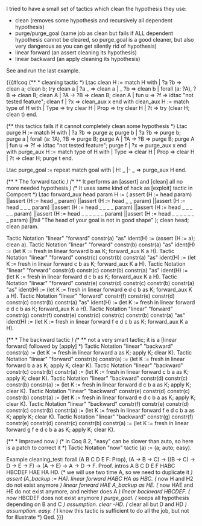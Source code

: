 I tried to have a small set of tactics which clean the hypothesis they use:
 * clean (removes some hypothesis and recursively all dependent hypothesis)
 * purge/purge_goal (same job as clean but fails if ALL dependent hypothesis cannot be cleared, so purge_goal is a good cleaner, but also very dangerous as you can get silently rid of hypothesis)
 * linear forward (an assert cleaning its hypothesis)
 * linear backward (an apply cleaning its hypothesis)

See and run the last example.

{{{#!coq
(** * cleaning tactic *)
Ltac clean H :=
 match H with
 | ?a ?b => clean a; clean b; try clean a
 | ?a _ => clean a
 | _ ?b => clean b
 | forall (a: ?A), ?B => clean B; clean A
 | ?A -> ?B => clean B; clean A
 | fun u => ?f => idtac "not tested feature"; clean f
 | ?x => clean_aux x
 end
with clean_aux H :=
 match type of H with
 | Type => try clear H
 | Prop => try clear H
 | ?t => try (clear H; clean t)
 end.

(** this tactics fails if it cannot completely clean some hypothesis *)
Ltac purge H :=
 match H with
 | ?a ?b => purge a; purge b
 | ?a ?b => purge b; purge a
 | forall (a: ?A), ?B => purge B; purge A
 | ?A -> ?B => purge B; purge A
 | fun u => ?f => idtac "not tested feature"; purge f
 | ?x => purge_aux x
 end
with purge_aux H :=
 match type of H with
 | Type => clear H
 | Prop => clear H
 | ?t => clear H; purge t
 end.

Ltac purge_goal :=
 repeat
 match goal with
 | H: _ |- _ => purge_aux H
 end.

(** * The forward tactic *)
(** ** It performs an [assert] and [clean] all no more needed hypothesis *)
(** It uses same kind of hack as [exploit] tactic in Compcert *)
Ltac forward_aux head param H :=
( assert (H := head param)
||assert (H := head _ param)
||assert (H := head _ _ param)
||assert (H := head _ _ _ param)
||assert (H := head _ _ _ _ param)
||assert (H := head _ _ _ _ _ param)
||assert (H := head _ _ _ _ _ _ param)
||assert (H := head _ _ _ _ _ _ _ param)
||fail "The head of your goal is not in good shape"
); clean head; clean param.

Tactic Notation
 "linear" "forward" constr(a) "as" ident(H)
 := (assert (H := a); clean a).
Tactic Notation
 "linear" "forward" constr(b) constr(a) "as" ident(H)
 := (let K := fresh in linear forward b as K; forward_aux K a H).
Tactic Notation
 "linear" "forward" constr(c) constr(b) constr(a) "as" ident(H)
 := (let K := fresh in linear forward c b as K; forward_aux K a H).
Tactic Notation
 "linear" "forward" constr(d) constr(c) constr(b) constr(a) "as" ident(H)
 := (let K := fresh in linear forward d c b as K; forward_aux K a H).
Tactic Notation
 "linear" "forward" constr(e) constr(d) constr(c) constr(b) constr(a) "as" ident(H)
 := (let K := fresh in linear forward e d c b as K; forward_aux K a H).
Tactic Notation
 "linear" "forward" constr(f) constr(e) constr(d) constr(c) constr(b) constr(a) "as" ident(H)
 := (let K := fresh in linear forward e d c b as K; forward_aux K a H).
Tactic Notation
 "linear" "forward" constr(g) constr(f) constr(e) constr(d) constr(c) constr(b) constr(a) "as" ident(H)
 := (let K := fresh in linear forward f e d c b as K; forward_aux K a H).

(** * The backward tactic *)
(** ** not a very smart tactic; it is a [linear forward] followed by [apply] *)
Tactic Notation
 "linear" "backward" constr(a)
 := (let K := fresh in linear forward a as K; apply K; clear K).
Tactic Notation
 "linear" "forward" constr(b) constr(a)
 := (let K := fresh in linear forward b a as K; apply K; clear K).
Tactic Notation
 "linear" "backward" constr(c) constr(b) constr(a)
 := (let K := fresh in linear forward c b a as K; apply K; clear K).
Tactic Notation
 "linear" "backward" constr(d) constr(c) constr(b) constr(a)
 := (let K := fresh in linear forward d c b a as K; apply K; clear K).
Tactic Notation
 "linear" "backward" constr(e) constr(d) constr(c) constr(b) constr(a)
 := (let K := fresh in linear forward e d c b a as K; apply K; clear K).
Tactic Notation
 "linear" "backward" constr(f) constr(e) constr(d) constr(c) constr(b) constr(a)
 := (let K := fresh in linear forward f e d c b a as K; apply K; clear K).
Tactic Notation
 "linear" "backward" constr(g) constr(f) constr(e) constr(d) constr(c) constr(b) constr(a)
 := (let K := fresh in linear forward g f e d c b a as K; apply K; clear K).


(** * Improved now *)
(** in Coq 8.2, "easy" can be slower than auto,
    so here is a patch to correct it *)
Tactic Notation "now" tactic (a) := (a; auto; easy).

Example cleaning_test:
 forall (A B C D E F: Prop),
  (A -> B -> C) ->
  ((B -> C) -> D -> E -> F) ->
  (A -> E) ->
  A -> D -> F.
Proof.
 intros A B C D E F HABC HBCDEF HAE HA HD.
 (* we will use two time A, so we need to duplicate it *)
 assert (A_backup := HA).
 linear forward HABC HA as HBC. (* now H and H2 do not exist anymore *)
 linear forward HAE A_backup as HE.
        (* now HAE and HE do not exist anymore, and neither does A *)
 linear backward HBCDEF. (* now HBCDEF does not exist anymore *)
   purge_goal. (* keeps all hypothesis depending on B and C *)
   assumption.
  clear -HD. (* clear all but D and HD *)
  assumption.
 easy.
 (* I know this tactic is sufficient to do all the job,
    but not for illustrate *)
Qed.
}}}
